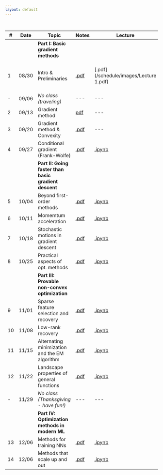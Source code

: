 ```yaml
---
layout: default
---
```


&nbsp;


| # | Date  | Topic  | Notes | Lecture | Notebook  |
|-|-|-|-|-|-|
| | | **Part I: Basic gradient methods** | | | |
| 1 | 08/30 | Intro & Preliminaries  | [.pdf](/schedule/images/chapter1.pdf) | [.pdf](/schedule/images/Lecture 1.pdf) | [.ipynb](/schedule/images/Chapter 1a.ipynb) [.ipynb](/schedule/images/Chapter 1b.ipynb)
| - | 09/06 | *No class (traveling)* | ---  | ---  | --- |
| 2 | 09/13 | Gradient method | [pdf]()  | --- | --- |
| 3 | 09/20 | Gradient method & Convexity | [.pdf]()  | --- | --- |
| 4 | 09/27 | Conditional gradient (Frank-Wolfe) | [.pdf]()  | [.ipynb]()  | --- |
| | | **Part II: Going faster than basic gradient descent** | | | |
| 5 | 10/04 | Beyond first-order methods | [.pdf]()  | [.ipynb]()  | --- |
| 6 | 10/11 | Momemtum acceleration | [.pdf]()  | [.ipynb]()  | --- |
| 7 | 10/18 | Stochastic motions in gradient descent | [.pdf]()  | [.ipynb]()  | --- |
| 8 | 10/25 | Practical aspects of opt. methods | [.pdf]()  | [.ipynb]()  | --- |
| | | **Part III: Provable non-convex optimization** | | | |
| 9 | 11/01 | Sparse feature selection and recovery | [.pdf]()  | [.ipynb]()  | --- |
| 10 | 11/08 | Low-rank recovery | [.pdf]()  | [.ipynb]()  | --- |
| 11 | 11/15 | Alternating minimization and the EM algorithm | [.pdf]()  | [.ipynb]()  | --- |
| 12 | 11/22 | Landscape properties of general functions | [.pdf]()  | [.ipynb]()  | --- |
| - | 11/29 | *No class (Thanksgiving - have fun!)* | ---  | ---  | --- |
| | | **Part IV: Optimization methods in modern ML** | | | |
| 13 | 12/06 | Methods for training NNs  | [.pdf]()  | [.ipynb]()  | --- |
| 14 | 12/06 | Methods that scale up and out | [.pdf]()  | [.ipynb]()  | --- |


